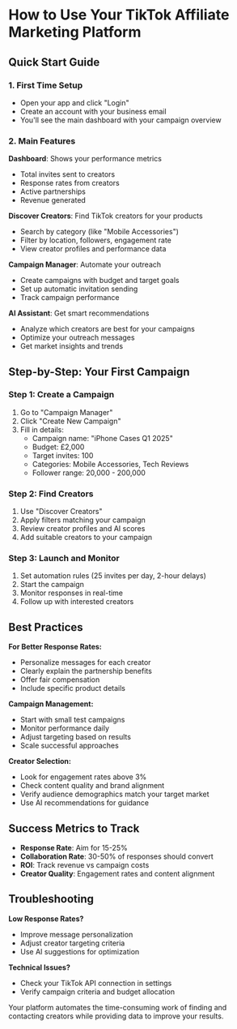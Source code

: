 # How to Use Your TikTok Affiliate Marketing Platform

## Quick Start Guide

### 1. First Time Setup
- Open your app and click "Login"
- Create an account with your business email
- You'll see the main dashboard with your campaign overview

### 2. Main Features

**Dashboard**: Shows your performance metrics
- Total invites sent to creators
- Response rates from creators
- Active partnerships
- Revenue generated

**Discover Creators**: Find TikTok creators for your products
- Search by category (like "Mobile Accessories")
- Filter by location, followers, engagement rate
- View creator profiles and performance data

**Campaign Manager**: Automate your outreach
- Create campaigns with budget and target goals
- Set up automatic invitation sending
- Track campaign performance

**AI Assistant**: Get smart recommendations
- Analyze which creators are best for your campaigns
- Optimize your outreach messages
- Get market insights and trends

## Step-by-Step: Your First Campaign

### Step 1: Create a Campaign
1. Go to "Campaign Manager"
2. Click "Create New Campaign"
3. Fill in details:
   - Campaign name: "iPhone Cases Q1 2025"
   - Budget: £2,000
   - Target invites: 100
   - Categories: Mobile Accessories, Tech Reviews
   - Follower range: 20,000 - 200,000

### Step 2: Find Creators
1. Use "Discover Creators"
2. Apply filters matching your campaign
3. Review creator profiles and AI scores
4. Add suitable creators to your campaign

### Step 3: Launch and Monitor
1. Set automation rules (25 invites per day, 2-hour delays)
2. Start the campaign
3. Monitor responses in real-time
4. Follow up with interested creators

## Best Practices

**For Better Response Rates:**
- Personalize messages for each creator
- Clearly explain the partnership benefits
- Offer fair compensation
- Include specific product details

**Campaign Management:**
- Start with small test campaigns
- Monitor performance daily
- Adjust targeting based on results
- Scale successful approaches

**Creator Selection:**
- Look for engagement rates above 3%
- Check content quality and brand alignment
- Verify audience demographics match your target market
- Use AI recommendations for guidance

## Success Metrics to Track

- **Response Rate**: Aim for 15-25%
- **Collaboration Rate**: 30-50% of responses should convert
- **ROI**: Track revenue vs campaign costs
- **Creator Quality**: Engagement rates and content alignment

## Troubleshooting

**Low Response Rates?**
- Improve message personalization
- Adjust creator targeting criteria
- Use AI suggestions for optimization

**Technical Issues?**
- Check your TikTok API connection in settings
- Verify campaign criteria and budget allocation

Your platform automates the time-consuming work of finding and contacting creators while providing data to improve your results.